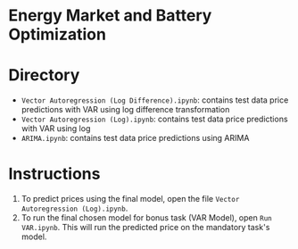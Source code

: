 # Energy Market and Battery Optimization

# Directory
- `Vector Autoregression (Log Difference).ipynb`: contains test data price predictions with VAR using log difference transformation
- `Vector Autoregression (Log).ipynb`: contains test data price predictions with VAR using log 
- `ARIMA.ipynb`: contains test data price predictions using ARIMA

# Instructions
1. To predict prices using the final model, open the file `Vector Autoregression (Log).ipynb`.
1. To run the final chosen model for bonus task (VAR Model), open `Run VAR.ipynb`. This will run the predicted price on the mandatory task's model.